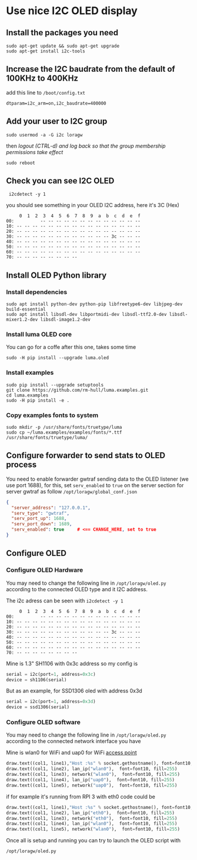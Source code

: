 # Use nice I2C OLED display

## Install the packages you need
```
sudo apt-get update && sudo apt-get upgrade
sudo apt-get install i2c-tools
```

## Increase the I2C baudrate from the default of 100KHz to 400KHz

add this line to `/boot/config.txt`
```
dtparam=i2c_arm=on,i2c_baudrate=400000
```

## Add your user to I2C group 

```
sudo usermod -a -G i2c loragw
```

then *logout (CTRL-d) and log back so that the group membership permissions take effect*
```shell
sudo reboot
``` 

## Check you can see I2C OLED

```shell
 i2cdetect -y 1
```

you should see something in your OLED I2C address, here it's 3C (Hex)
```
     0  1  2  3  4  5  6  7  8  9  a  b  c  d  e  f
00:          -- -- -- -- -- -- -- -- -- -- -- -- --
10: -- -- -- -- -- -- -- -- -- -- -- -- -- -- -- --
20: -- -- -- -- -- -- -- -- -- -- -- -- -- -- -- --
30: -- -- -- -- -- -- -- -- -- -- -- -- 3c -- -- --
40: -- -- -- -- -- -- -- -- -- -- -- -- -- -- -- --
50: -- -- -- -- -- -- -- -- -- -- -- -- -- -- -- --
60: -- -- -- -- -- -- -- -- -- -- -- -- -- -- -- --
70: -- -- -- -- -- -- -- --
```

## Install OLED Python library

### Install dependencies
``` 
sudo apt install python-dev python-pip libfreetype6-dev libjpeg-dev build-essential
sudo apt install libsdl-dev libportmidi-dev libsdl-ttf2.0-dev libsdl-mixer1.2-dev libsdl-image1.2-dev
```

### Install luma OLED core 
You can go for a coffe after this one, takes some time
``` 
sudo -H pip install --upgrade luma.oled
``` 

### Install examples 
``` 
sudo pip install --upgrade setuptools
git clone https://github.com/rm-hull/luma.examples.git
cd luma.examples
sudo -H pip install -e .
```

### Copy examples fonts to system
``` 
sudo mkdir -p /usr/share/fonts/truetype/luma
sudo cp ~/luma.examples/examples/fonts/*.ttf /usr/share/fonts/truetype/luma/
```

## Configure forwarder to send stats to OLED process

You need to enable forwarder gwtraf sending data to the OLED listener (we use port 1688), for this, set `serv_enabled` to `true` on the server section for server gwtraf as follow
`/opt/loragw/global_conf.json` 
```json
{
  "server_address": "127.0.0.1",
  "serv_type": "gwtraf",
  "serv_port_up": 1688,
  "serv_port_down": 1689,
  "serv_enabled": true     # <== CHANGE_HERE, set to true
}
```

## Configure OLED 

### Configure OLED Hardware

You may need to change the following line in `/opt/loragw/oled.py` according to the connected OLED type and it I2C address.

The i2c adress can be seen with `i2cdetect -y 1`

```
     0  1  2  3  4  5  6  7  8  9  a  b  c  d  e  f
00:          -- -- -- -- -- -- -- -- -- -- -- -- --
10: -- -- -- -- -- -- -- -- -- -- -- -- -- -- -- --
20: -- -- -- -- -- -- -- -- -- -- -- -- -- -- -- --
30: -- -- -- -- -- -- -- -- -- -- -- -- 3c -- -- --
40: -- -- -- -- -- -- -- -- -- -- -- -- -- -- -- --
50: -- -- -- -- -- -- -- -- -- -- -- -- -- -- -- --
60: -- -- -- -- -- -- -- -- -- -- -- -- -- -- -- --
70: -- -- -- -- -- -- -- --
```

Mine is 1.3" SH1106 with 0x3c address so my config is 
```python
serial = i2c(port=1, address=0x3c)
device = sh1106(serial)
```

But as an example, for SSD1306 oled with address 0x3d
```python
serial = i2c(port=1, address=0x3d)
device = ssd1306(serial)
```

### Configure OLED software

You may need to change the following line in `/opt/loragw/oled.py` according to the connected network interface you have

Mine is wlan0 for WiFi and uap0 for WiFi [access point](https://github.com/ch2i/LoraGW-Setup/blob/master/doc/AccessPoint.md)
```python
draw.text((col1, line1),"Host :%s" % socket.gethostname(), font=font10, fill=255)
draw.text((col1, line2), lan_ip("wlan0"),  font=font10, fill=255)
draw.text((col1, line3), network("wlan0"),  font=font10, fill=255)
draw.text((col1, line4), lan_ip("uap0"),  font=font10, fill=255)
draw.text((col1, line5), network("uap0"),  font=font10, fill=255)
```

if for example it's running from RPI 3 with eth0 code could be 
```python
draw.text((col1, line1),"Host :%s" % socket.gethostname(), font=font10, fill=255)
draw.text((col1, line2), lan_ip("eth0"),  font=font10, fill=255)
draw.text((col1, line3), network("eth0"),  font=font10, fill=255)
draw.text((col1, line4), lan_ip("wlan0"),  font=font10, fill=255)
draw.text((col1, line5), network("wlan0"),  font=font10, fill=255)
```


Once all is setup and running you can try to launch the OLED script with

``` 
/opt/loragw/oled.py
```
